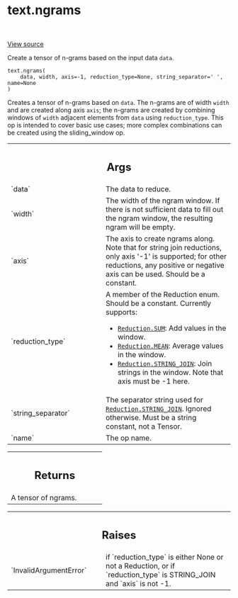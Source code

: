 <div itemscope itemtype="http://developers.google.com/ReferenceObject">
<meta itemprop="name" content="text.ngrams" />
<meta itemprop="path" content="Stable" />
</div>

# text.ngrams

<!-- Insert buttons and diff -->

<table class="tfo-notebook-buttons tfo-api" align="left">

</table>

<a target="_blank" href="https://github.com/tensorflow/text/tree/master/tensorflow_text/python/ops/ngrams_op.py">View
source</a>

Create a tensor of n-grams based on the input data `data`.

<pre class="devsite-click-to-copy prettyprint lang-py tfo-signature-link">
<code>text.ngrams(
    data, width, axis=-1, reduction_type=None, string_separator=' ', name=None
)
</code></pre>

<!-- Placeholder for "Used in" -->

Creates a tensor of n-grams based on `data`. The n-grams are of width `width`
and are created along axis `axis`; the n-grams are created by combining
windows of `width` adjacent elements from `data` using `reduction_type`. This
op is intended to cover basic use cases; more complex combinations can be
created using the sliding_window op.

<!-- Tabular view -->
 <table class="responsive fixed orange">
<colgroup><col width="214px"><col></colgroup>
<tr><th colspan="2"><h2 class="add-link">Args</h2></th></tr>

<tr> <td> `data` </td> <td> The data to reduce. </td> </tr><tr> <td> `width`
</td> <td> The width of the ngram window. If there is not sufficient data to
fill out the ngram window, the resulting ngram will be empty. </td> </tr><tr>
<td> `axis` </td> <td> The axis to create ngrams along. Note that for string
join reductions, only axis '-1' is supported; for other reductions, any positive
or negative axis can be used. Should be a constant. </td> </tr><tr> <td>
`reduction_type` </td> <td> A member of the Reduction enum. Should be a
constant. Currently supports:

*   <a href="../text/Reduction.md#SUM"><code>Reduction.SUM</code></a>: Add
    values in the window.
*   <a href="../text/Reduction.md#MEAN"><code>Reduction.MEAN</code></a>: Average
    values in the window.
*   <a href="../text/Reduction.md#STRING_JOIN"><code>Reduction.STRING_JOIN</code></a>: Join strings in the window.
    Note that axis must be -1 here.
    </td>
    </tr><tr>
    <td>
    `string_separator`
    </td>
    <td>
    The separator string used for <a href="../text/Reduction.md#STRING_JOIN"><code>Reduction.STRING_JOIN</code></a>.
    Ignored otherwise. Must be a string constant, not a Tensor.
    </td>
    </tr><tr>
    <td>
    `name`
    </td>
    <td>
    The op name.
    </td>
    </tr>
    </table>

<!-- Tabular view -->
 <table class="responsive fixed orange">
<colgroup><col width="214px"><col></colgroup>
<tr><th colspan="2"><h2 class="add-link">Returns</h2></th></tr>
<tr class="alt">
<td colspan="2">
A tensor of ngrams.
</td>
</tr>

</table>

<!-- Tabular view -->
 <table class="responsive fixed orange">
<colgroup><col width="214px"><col></colgroup>
<tr><th colspan="2"><h2 class="add-link">Raises</h2></th></tr>

<tr>
<td>
`InvalidArgumentError`
</td>
<td>
if `reduction_type` is either None or not a Reduction,
or if `reduction_type` is STRING_JOIN and `axis` is not -1.
</td>
</tr>
</table>
